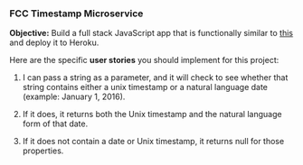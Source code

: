 ### FCC Timestamp Microservice

**Objective:** Build a full stack JavaScript app that is functionally similar to [this](https://timestamp-ms.herokuapp.com/) and deploy it to Heroku.

Here are the specific **user stories** you should implement for this project:

1.  I can pass a string as a parameter, and it will check to see whether that string contains either a unix timestamp or a natural language date (example: January 1, 2016).

2.  If it does, it returns both the Unix timestamp and the natural language form of that date.

3.  If it does not contain a date or Unix timestamp, it returns null for those properties.